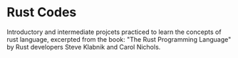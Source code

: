 # Rust Codes

Introductory and intermediate projcets practiced to learn the concepts of rust language, excerpted from the book: "The Rust Programming Language" by Rust developers Steve Klabnik and Carol Nichols.

